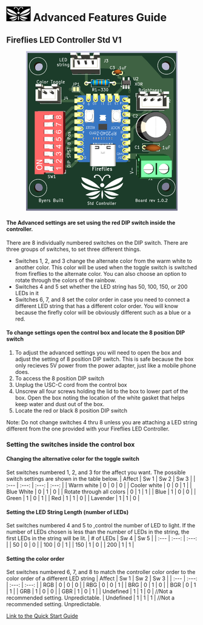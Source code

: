 # <img src="../assets/Firefly_basic_logo.png" width="64">  Advanced Features Guide
## Fireflies LED Controller Std V1
<p align="center">
<img src="../assets/Fireflies_std_v1_0_2.png" width="400">
</p>

#### The Advanced settings are set using the red DIP switch inside the controller.
There are 8 individually numbered switches on the DIP switch.  There are three groups of switches, to set three different things.
  * Switches 1, 2, and 3 change the alternate color from the warm white to another color.  This color will be used when the toggle switch is switched from fireflies to the alternate color.  You can also choose an option to rotate through the colors of the rainbow.
  * Switches 4 and 5 set whether the LED string has 50, 100, 150, or 200 LEDs in it
  * Switches 6, 7, and 8 set the color order in case you need to connect a different LED string that has a different color order.  You will know because the firefly color will be obviously different such as a blue or a red.

#### To change settings open the control box and locate the 8 position DIP switch
1. To adjust the advanced settings you will need to open the box and adjust the setting of 8 position DIP switch. This is safe because the box only recieves 5V power from the power adapter, just like a mobile phone does.
2. To access the 8 position DIP switch
  1. Unplug the USC-C cord from the control box
  2. Unscrew all four screws holding the lid to the box to lower part of the box.  Open the box noting the location of the white gasket that helps keep water and dust out of the box.
  3. Locate the red or black 8 position DIP switch

Note: Do not change switches 4 thru 8 unless you are attaching a LED string different from the one provided with your Fireflies LED Controller.
 
### Setting the switches inside the control box
#### Changing the alternative color for the toggle switch
Set switches numbered 1, 2, and 3 for the affect you want.  The possible switch settings are shown in the table below.
| Affect | Sw 1  |  Sw 2 | Sw 3 |
| :--- | :---: | :---: | :---: |
| Warm white | 0 | 0 | 0 |
| Cooler white | 0 | 0 | 1 |
| Blue White | 0 | 1 | 0 |
| Rotate through all colors | 0 | 1 | 1 |
| Blue | 1 | 0 | 0 |
| Green | 1 | 0 | 1 |
| Red | 1 | 1 | 0 |
| Lavender | 1 | 1 | 0 |

#### Setting the LED String Length (number of LEDs)
Set switches numbered 4 and 5 to ,control the number of LED to light.  If the number of LEDs chosen is less than the number of LEDs in the string, the first LEDs in the string will be lit.
| # of LEDs | Sw 4  |  Sw 5 | 
| :--- | :---: | :---: |
| 50 | 0 | 0 |
| 100 | 0 | 1 |
| 150 | 1 | 0 |
| 200 | 1 | 1 |

#### Setting the color order
Set switches numbered 6, 7, and 8 to match the controller color order to the color order of a different LED string
| Affect | Sw 1  |  Sw 2 | Sw 3 |
| :--- | :---: | :---: | :---: |
| RGB | 0 | 0 | 0 |
| RBG | 0 | 0 | 1 |
| BRG | 0 | 1 | 0 |
| BGR | 0 | 1 | 1 |
| GRB | 1 | 0 | 0 |
| GBR | 1 | 0 | 1 |
| Undefined | 1 | 1 | 0 |  //Not a recommended setting.  Unpredictable.
| Undefined | 1 | 1 | 1 |  //Not a recommended setting.  Unpredictable.

[Link to the Quick Start Guide](./Fireflies_controller_std_v1.md)
